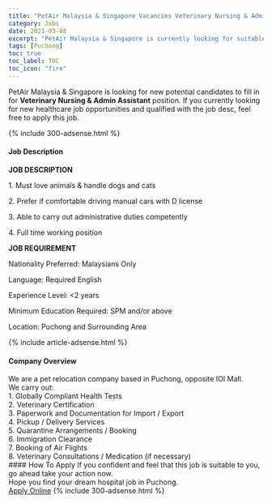 ```yaml
---
title: "PetAir Malaysia & Singapore Vacancies Veterinary Nursing & Admin Assistant" 
category: Jobs 
date: 2021-03-08 
excerpt: "PetAir Malaysia & Singapore is currently looking for suitable person to fill in the Veterinary Nursing & Admin Assistant which positioned at Puchong" 
tags: [Puchong] 
toc: true 
toc_label: TOC 
toc_icon: "fire" 
--- 
```


<p>PetAir Malaysia & Singapore is looking for new potential candidates to fill in for <b>Veterinary Nursing & Admin Assistant</b> position. If you currently looking for new healthcare job opportunities and qualified with the job desc, feel free to apply this job.
</p>{% include 300-adsense.html %} 
<div><div><h4>Job Description</h4></div><div><div><span><div><p><strong>JOB DESCRIPTION</strong></p><p>1. Must love animals &amp; handle dogs and cats</p><p>2. Prefer if comfortable driving manual cars with D license</p><p>3. Able to carry out administrative duties competently</p><p>4. Full time working position</p><p><strong>JOB REQUIREMENT</strong></p><p>Nationality Preferred: Malaysians Only</p><p>Language: Required English</p><p>Experience Level: &lt;2 years</p><p>Minimum Education Required: SPM and/or above</p><p>Location: Puchong and Surrounding Area</p></div></span></div></div></div> 
{% include article-adsense.html %} 
<div><div><h4>Company Overview</h4></div><div><div><span><div><div>We are a pet relocation company based in Puchong, opposite IOI Mall.</div>
<div>We carry out:<br>
1. Globally Compliant Health Tests&#160;<br>
2. Veterinary Certification&#160;<br>
3. Paperwork and Documentation for Import / Export<br>
4. Pickup / Delivery Services<br>
5. Quarantine Arrangements / Booking<br>
6. Immigration Clearance<br>
7. Booking of Air Flights<br>
8. Veterinary Consultations / Medication (if necessary)</div></div></span></div></div></div> 
#### How To Apply 
If you confident and feel that this job is suitable to you, go ahead take your action now. <br/> 
Hope you find your dream hospital job in Puchong. <br/> 
<a href="https://www.jobstreet.com.my/en/job/veterinary-nursing-admin-assistant-4492912?jobId=jobstreet-my-job-4492912" class="btn btn--warning" target="_blank" rel="nofollow noopenner">Apply Online</a> 
{% include 300-adsense.html %} 
